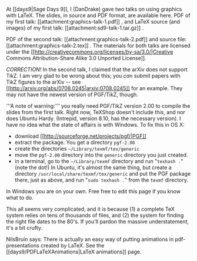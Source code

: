 At [[days9|Sage Days 9]], I (DanDrake) gave two talks on using graphics with LaTeX. The slides, in source and PDF format, are available here. PDF of my first talk: [[attachment:graphics-talk-1.pdf]] , and LaTeX source (and images) of my first talk: [[attachment:sd9-talk-1.tar.gz]] .

PDF of the second talk: [[attachment:graphics-talk-2.pdf]] and source file: [[attachment:graphics-talk-2.tex]] . The materials for both talks are licensed under the [[http://creativecommons.org/licenses/by-sa/3.0/|Creative Commons Attribution-Share Alike 3.0 Unported License]].

*CORRECTION!* In the second talk, I claimed that the arXiv does not support TikZ. I am very glad to be wrong about this; you *can* submit papers with TikZ figures to the arXiv -- see [[http://arxiv.org/abs/0708.0245|arxiv:0708.0245]] for an example. They may not have the newest version of PGF/TikZ, though.


'''A note of warning:''' you really need PGF/TikZ version 2.00 to compile the slides from the first talk. Right now, TeXShop doesn't include this, and nor does Ubuntu Hardy. (Intrepid, version 8.10, has the necessary version). I have no idea what the state of affairs is with Windows. To fix this in OS X:

 * download [[http://sourceforge.net/projects/pgf/|PGF]]
 * extract the package. You get a directory `pgf-2.00`
 * create the directories `~/Library/texmf/tex/generic`
 * move the `pgf-2.00` directory into the `generic` directory you just created.
 * in a terminal, go to the `~/Library/texmf` directory and run "`texhash .`" (note the dot!)
In Ubuntu, it's almost the same thing, but create a directory `/usr/local/share/texmf/tex/generic` and put the PGF package there, just as above, and run "`sudo texhash .`" from the `texmf` directory.

In Windows you are on your own. Free free to edit this page if you know what to do.

This all seems very complicated, and it is because (1) a complete TeX system relies on tens of thousands of files, and (2) the system for finding the right file dates to the 80's. If you'll pardon the massive understatement, it's a bit crufty.

NilsBruin says: There is actually an easy way of putting animations in pdf-presentations created by LaTeX. See the [[days9/PDFLaTeXAnimations|LaTeX animations]] page.
